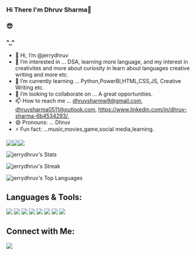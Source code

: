 ### Hi There I'm Dhruv Sharma👋
### 😎
### ^_^

- 👋 Hi, I’m @jerrydhruv
- 👀 I’m interested in ... DSA, learning more language, and my interest in creativites and more about curiosity in learn about languages creative writing and more etc.
- 🌱 I’m currently learning ... Python,PowerBI,HTML,CSS,JS, Creative Writing etc.
- 💞️ I’m looking to collaborate on ... A great opportunities.
- 📫 How to reach me ... dhruvsharmw9@gmail.com, dhruvsharma0511@outlook.com, https://www.linkedin.com/in/dhruv-sharma-6b4534293/, 
- 😄 Pronouns: ... Dhruv
- ⚡ Fun fact: ...music,movies,game,social media,learning. 

<!---
jerrydhruv/jerrydhruv is a ✨ special ✨ repository because its `README.md` (this file) appears on your GitHub profile.
You can click the Preview link to take a look at your changes.
--->

<img src="https://img.shields.io/badge/-Python-3776AB?logo=python&logoColor=ff0"><img src="https://img.shields.io/badge/-HTML-e34f26?logo=html5&logoColor=ffe"><img src="https://img.shields.io/badge/-CSS3-1572B6?logo=css3&logoColor=ff">

![jerrydhruv's Stats](https://github-readme-stats.vercel.app/api?username=jerrydhruv&theme=dracula&show_icons=true&hide_border=false&count_private=true)

![jerrydhruv's Streak](https://github-readme-streak-stats.herokuapp.com/?user=jerrydhruv&theme=dracula&hide_border=false)

![jerrydhruv's Top Languages](https://github-readme-stats.vercel.app/api/top-langs/?username=jerrydhruv&theme=dracula&show_icons=true&hide_border=false&layout=compact)

## Languages & Tools:
<p align="left">
  <img src="https://img.shields.io/badge/-Python-3776AB?style=flat&logo=python&logoColor=white" />
  <img src="https://img.shields.io/badge/-PowerBI-e9b51c?style=flat&logo=powerbi&logoColor=white" />
  <img src="https://img.shields.io/badge/-HTML-E34F26?style=flat&logo=html5&logoColor=white" />
  <img src="https://img.shields.io/badge/-CSS3-1572B6?style=flat&logo=css3&logoColor=white" />
  <img src="https://img.shields.io/badge/-JavaScript-F7DF1E?style=flat&logo=javascript&logoColor=black" />
  <img src="https://img.shields.io/badge/-SQL-4479A1?style=flat&logo=mysql&logoColor=white" />
  <img src="https://img.shields.io/badge/-GitHub-181717?style=flat&logo=github&logoColor=white" />
  <img src="https://img.shields.io/badge/-Git-F05032?style=flat&logo=git&logoColor=white" />
</p>

## Connect with Me:
<p align="left">
  <a href="https://www.linkedin.com/in/dhruv-sharma1105/" target="_blank">
    <img src="https://img.shields.io/badge/-LinkedIn-black?style=for-the-badge&logo=linkedin&logoColor=blue" />
  </a>
</p>


